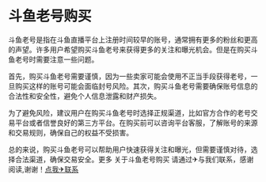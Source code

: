 # 斗鱼老号购买

斗鱼老号是指在斗鱼直播平台上注册时间较早的账号，通常拥有更多的粉丝和更高的声望。许多用户希望购买斗鱼老号来获得更多的关注和曝光机会。但是在购买斗鱼老号时需要注意一些问题。

首先，购买斗鱼老号需要谨慎，因为一些卖家可能会使用不正当手段获得老号，一旦购买这样的账号可能会面临封号风险。其次，购买斗鱼老号需要确保账号信息的合法性和安全性，避免个人信息泄露和财产损失。

为了避免风险，建议用户在购买斗鱼老号时选择正规渠道，比如官方合作的老号交易平台或者信誉良好的第三方平台。在购买前可以咨询平台客服，了解账号的来源和交易规则，确保自己的权益不受损害。

总的来说，购买斗鱼老号可以帮助用户快速获得关注和曝光，但需要谨慎对待，选择合法渠道，确保交易安全。更多 关于斗鱼老号购买 请通过✈与我们联系，感谢阅读,谢谢！[点我✈联系](https://1.k02.cc)
